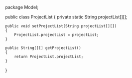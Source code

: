 package Model;

public class ProjectList
{
    private static String projectList[][];
    
    public void setProjectList(String projectList[][])
    {
        ProjectList.projectList = projectList;
    }
    
    public String[][] getProjectList()
    {
        return ProjectList.projectList;
    }
    
}
